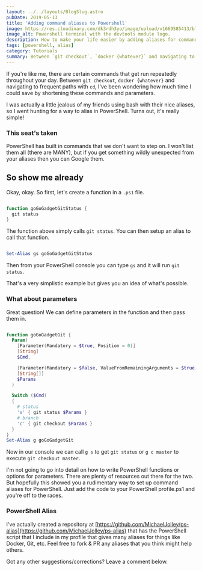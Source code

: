 ```yaml
---
layout: ../../layouts/BlogSlug.astro
pubDate: 2019-05-13
title: 'Adding command aliases to Powershell'
image: https://res.cloudinary.com/dk3rdh3yo/image/upload/v1669585413/blog/adding-command-aliases-to-power-shell/57646611-96591a00-7586-11e9-8b7a-68f7736e2c28_vc6upr_j5me5q.jpg
image_alt: Powershell terminal with the devtools module logo.
description: How to make your life easier by adding aliases for commands you run frequently in PowerShell.
tags: [powershell, alias]
category: Tutorials
summary: Between `git checkout`, `docker {whatever}` and navigating to frequent paths with `cd`, I've been wondering how much time I could save by shortening these commands and parameters using PowerShell aliases.
---
```


If you're like me, there are certain commands that get run repeatedly throughout your day. Between `git checkout`, `docker {whatever}` and navigating to frequent paths with `cd`, I've been wondering how much time I could save by shortening these commands and parameters.

I was actually a little jealous of my friends using bash with their nice aliases, so I went hunting for a way to alias in PowerShell. Turns out, it's really simple!

<!--more-->

### This seat's taken

PowerShell has built in commands that we don't want to step on. I won't list them all (there are MANY), but if you get something wildly unexpected from your aliases then you can Google them.

## So show me already

Okay, okay. So first, let's create a function in a `.ps1` file.

```powershell

function goGoGadgetGitStatus {
  git status
}

```

The function above simply calls `git status`. You can then setup an alias to call that function.

```powershell

Set-Alias gs goGoGadgetGitStatus

```

Then from your PowerShell console you can type `gs` and it will run `git status`.

That's a very simplistic example but gives you an idea of what's possible.

### What about parameters

Great question! We can define parameters in the function and then pass them in.

```powershell

function goGoGadgetGit {
  Param(
    [Parameter(Mandatory = $true, Position = 0)]
    [String]
    $Cmd,

    [Parameter(Mandatory = $false, ValueFromRemainingArguments = $true)]
    [String[]]
    $Params
  )

  Switch ($Cmd)
  {
    # status
    's' { git status $Params }
    # branch
    'c' { git checkout $Params }
  }
}
Set-Alias g goGoGadgetGit

```

Now in our console we can call `g s` to get `git status` or `g c master` to execute `git checkout master`.

I'm not going to go into detail on how to write PowerShell functions or options for parameters. There are plenty of resources out there for the two. But hopefully this showed you a rudimentary way to set up command aliases for PowerShell. Just add the code to your PowerShell profile.ps1 and you're off to the races.

### PowerShell Alias

I've actually created a repository at [https://github.com/MichaelJolley/ps-alias](https://github.com/MichaelJolley/ps-alias) that has the PowerShell script that I include in my profile that gives many aliases for things like Docker, Git, etc. Feel free to fork &amp; PR any aliases that you think might help others.

Got any other suggestions/corrections? Leave a comment below.
